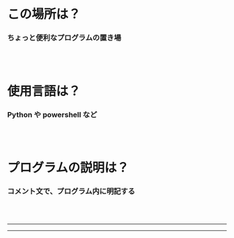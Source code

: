 # この場所は？
### ちょっと便利なプログラムの置き場  
<br>
<br>

# 使用言語は？
### Python や powershell など
<br>
<br>

# プログラムの説明は？
### コメント文で、プログラム内に明記する
<br>
<br>

---
---
